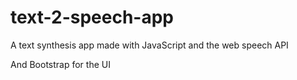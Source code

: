 # text-2-speech-app
A text synthesis app made with JavaScript and the web speech API

And Bootstrap for the UI
